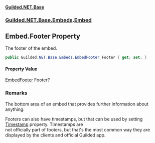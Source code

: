 
#### [Guilded.NET.Base](Guilded_NET_Base 'Guilded_NET_Base')
### [Guilded.NET.Base.Embeds](Guilded_NET_Base#Guilded_NET_Base_Embeds 'Guilded.NET.Base.Embeds').[Embed](Embed 'Guilded.NET.Base.Embeds.Embed')
## Embed.Footer Property
The footer of the embed.  
```csharp
public Guilded.NET.Base.Embeds.EmbedFooter Footer { get; set; }
```

#### Property Value
[EmbedFooter](EmbedFooter 'Guilded.NET.Base.Embeds.EmbedFooter')
Footer?
### Remarks
The bottom area of an embed that provides further information about anything.



Footers can also have timestamps, but that can be used by setting [Timestamp](Embed_Timestamp 'Guilded.NET.Base.Embeds.Embed.Timestamp') property. Timestamps are  
not officially part of footers, but that's the most common way they are displayed by the clients and official Guilded app.
